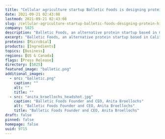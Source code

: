 ```yaml
---
title: "Cellular agriculture startup Balletic Foods is designing protein for high performance athletes"
date: 2021-09-21 02:43:08
lastmod: 2021-09-21 02:43:08
slug: /cellular-agriculture-startup-balletic-foods-designing-protein-high-performance-athletes
company: 5825
description: "Balletic Foods, an alternative protein startup based in California, announces plans to produce animal-free protein optimized for the sports nutrition market."
excerpt: "Balletic Foods, an alternative protein startup based in California, announces plans to produce animal-free protein optimized for the sports nutrition market."
proteins: [Microbial]
products: [Ingredients]
topics: [Business]
regions: [US & Canada]
flags: [Press Release]
directory: [5825]
featured_image: "balletic.png"
additional_images:
  - src: "balletic.png"
    caption: ""
    alt: ""
    title: ""
  - src: "anita_broellochs_headshot.jpg"
    caption: "Balletic Foods Founder and CEO, Anita Broellochs"
    alt: "Balletic Foods Founder and CEO, Anita Broellochs"
    title: "Balletic Foods Founder and CEO, Anita Broellochs"
draft: false
pinned: false
homepage: false
uuid: 9715
---
```

